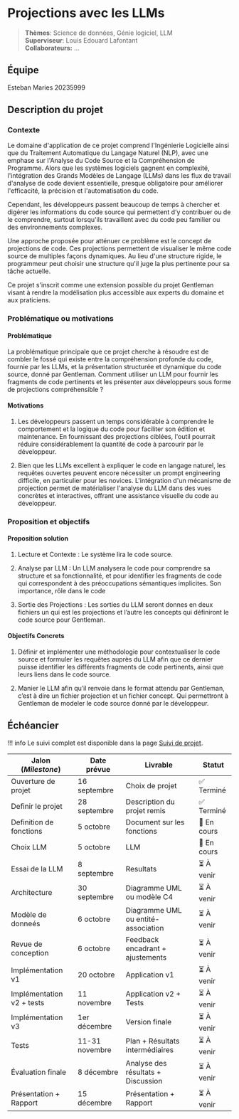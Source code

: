 # Projections avec les LLMs

> **Thèmes**: Science de données, Génie logiciel, LLM    
> **Superviseur**: Louis Edouard Lafontant  
> **Collaborateurs:** ...

## Équipe

Esteban Maries 20235999
## Description du projet

### Contexte
 
Le domaine d'application de ce projet comprend l'Ingénierie Logicielle ainsi que du Traitement Automatique du Langage Naturel (NLP), avec une emphase sur l'Analyse du Code Source et la Compréhension de Programme. Alors que les systèmes logiciels gagnent en complexité, l'intégration des Grands Modèles de Langage (LLMs) dans les flux de travail d'analyse de code devient essentielle, presque obligatoire pour améliorer l'efficacité, la précision et l'automatisation du code. 

Cependant, les développeurs passent beaucoup de temps à chercher et digérer les informations du code source qui permettent d’y contribuer ou de le comprendre, surtout lorsqu'ils travaillent avec du code peu familier ou des environnements complexes. 

Une approche proposée pour atténuer ce problème est le concept de projections de code. Ces projections permettent de visualiser le même code source de multiples façons dynamiques. Au lieu d'une structure rigide, le programmeur peut choisir une structure qu'il juge la plus pertinente pour sa tâche actuelle. 

Ce projet s'inscrit comme une extension possible du projet Gentleman visant à rendre la modélisation plus accessible aux experts du domaine et aux praticiens.

### Problématique ou motivations

#### Problématique
La problématique principale que ce projet cherche à résoudre est de combler le fossé qui existe entre la compréhension profonde du code, fournie par les LLMs, et la présentation structurée et dynamique du code source, donné par Gentleman.
Comment utiliser un LLM pour fournir les fragments de code pertinents et les présenter aux développeurs sous forme de projections compréhensible ?

#### Motivations

1.  Les développeurs passent un temps considérable à comprendre le comportement et la logique du code pour faciliter son édition et maintenance. En fournissant des projections ciblées, l'outil pourrait réduire considérablement la quantité de code à parcourir par le développeur. 

2.	Bien que les LLMs excellent à expliquer le code en langage naturel, les requêtes ouvertes peuvent encore nécessiter un prompt engineering difficile, en particulier pour les novices. L'intégration d'un mécanisme de projection permet de matérialiser l'analyse du LLM dans des vues concrètes et interactives, offrant une assistance visuelle du code au développeur.

### Proposition et objectifs

#### Proposition solution

1.	Lecture et Contexte : Le système lira le code source.

2.	Analyse par LLM : Un LLM analysera le code pour comprendre sa structure et sa fonctionnalité, et pour identifier les fragments de code qui correspondent à des préoccupations sémantiques implicites. Son importance, rôle dans le code

3.	Sortie des Projections : Les sorties du LLM seront donnes en deux fichiers un qui est les projections et l’autre les concepts qui définiront le code source pour Gentleman. 

#### Objectifs Concrets

1.	Définir et implémenter une méthodologie pour contextualiser le code source et formuler les requêtes auprès du LLM afin que ce dernier puisse identifier les différents fragments de code pertinents, ainsi que leurs liens dans le code source.

2.	Manier le LLM afin qu’il renvoie dans le format attendu par Gentleman, c’est à dire un fichier projection et un fichier concept. Qui permettront à Gentleman de modeler le code source donné par le développeur.

## Échéancier

!!! info
    Le suivi complet est disponible dans la page [Suivi de projet](suivi.md).

| Jalon (*Milestone*)            | Date prévue   | Livrable                            | Statut      |
|--------------------------------|---------------|-------------------------------------|-------------|
| Ouverture de projet            | 16 septembre  | Choix de projet                     | ✅ Terminé  |
| Definir le projet              | 28 septembre  | Description du projet remis         | ✅ Terminé  |
| Definition de fonctions        | 5 octobre     | Document sur les fonctions          | 🔄 En cours |
| Choix LLM                      | 5 octobre     | LLM                                 | 🔄 En cours |
| Essai de la LLM                | 8 septembre  | Resultats                           | ⏳ À venir  |
| Architecture                   | 30 septembre  | Diagramme UML ou modèle C4          | ⏳ À venir  |
| Modèle de donneés              | 6 octobre     | Diagramme UML ou entité-association | ⏳ À venir  |
| Revue de conception            | 6 octobre     | Feedback encadrant + ajustements    | ⏳ À venir  |
| Implémentation v1              | 20 octobre    | Application v1                      | ⏳ À venir  |
| Implémentation v2 + tests      | 11 novembre   | Application v2 + Tests              | ⏳ À venir  |
| Implémentation v3              | 1er décembre  | Version finale                      | ⏳ À venir  |
| Tests                          | 11-31 novembre| Plan + Résultats intermédiaires     | ⏳ À venir  |
| Évaluation finale              | 8 décembre    | Analyse des résultats + Discussion  | ⏳ À venir  |
| Présentation + Rapport         | 15 décembre   | Présentation + Rapport              | ⏳ À venir  |
